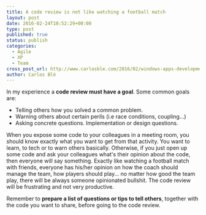```yaml
---
title: A code review is not like watching a football match
layout: post
date: 2016-02-24T10:52:29+00:00
type: post
published: true
status: publish
categories:
  - Agile
  - XP
  - Team
cross_post_url: http://www.carlosble.com/2016/02/windows-apps-development-best-practices/
author: Carlos Blé
---
```

In my experience a **code review must have a goal**. Some common goals are:

  * Telling others how you solved a common problem.
  * Warning others about certain perils (i.e race conditions, coupling...)
  * Asking concrete questions. Implementation or design questions.

When you expose some code to your colleagues in a meeting room, you should know exactly what you want to get from that activity. You want to learn, to tech or to warn others basically. Otherwise, if you just open up some code and ask your colleagues what's their opinion about the code, then everyone will say something. Exactly like watching a football match with friends, everyone has his/her opinion on how the coach should manage the team, how players should play... no matter how good the team play, there will be always someone opinionated bullshit. The code review will be frustrating and not very productive.

Remember to **prepare a list of questions or tips to tell others**, together with the code you want to share, before going to the code review.